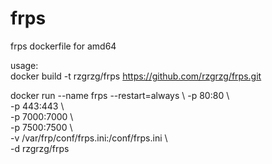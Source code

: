 # frps
frps dockerfile for amd64

usage:  
  docker build -t rzgrzg/frps https://github.com/rzgrzg/frps.git  

docker run --name frps --restart=always \ 
-p 80:80 \  
-p 443:443 \  
-p 7000:7000 \  
-p 7500:7500 \  
-v /var/frp/conf/frps.ini:/conf/frps.ini \  
-d rzgrzg/frps
